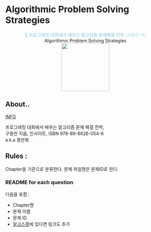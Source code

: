 # Algorithmic Problem Solving Strategies
<center>
<font style="color:lightBlue"><b>📖 프로그래밍 대회에서 배우는 알고리즘 문제해결 전략</b> (구종만 저)</font><br>Algorithmic Problem Solving Strategies  
<br>
<img src="https://book.algospot.com/static/img/cover1-small.png" width="150">
</center>



## About..
[INFO](https://book.algospot.com)

프로그래밍 대회에서 배우는 알고리즘 문제 해결 전략,  
구종만 지음, 인사이트, ISBN 978-89-6626-054-6  
a.k.a 종만북

## Rules : 
Chapter을 기준으로 분류한다.
문제 파일명은 문제ID로 한다.

### README for each question
다음을 포함 :
- Chapter명
- 문제 이름
- 문제 ID
- [알고스팟](https://algospot.com/)에 있다면 링크도 추가